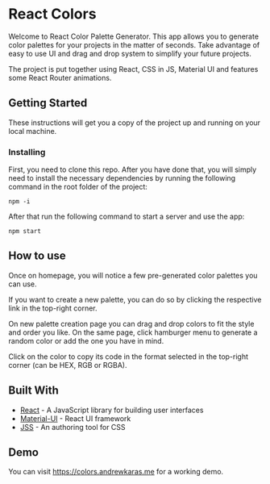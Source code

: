 # React Colors

Welcome to React Color Palette Generator. This app allows you to generate color palettes for your projects in the matter of seconds. Take advantage of easy to use UI and drag and drop system to simplify your future projects.

The project is put together using React, CSS in JS, Material UI and features some React Router animations.

## Getting Started

These instructions will get you a copy of the project up and running on your local machine.

### Installing

First, you need to clone this repo. After you have done that, you will simply need to install the necessary dependencies by running the following command in the root folder of the project:

```
npm -i
```

After that run the following command to start a server and use the app:

```
npm start
```

## How to use

Once on homepage, you will notice a few pre-generated color palettes you can use.

If you want to create a new palette, you can do so by clicking the respective link in the top-right corner.

On new palette creation page you can drag and drop colors to fit the style and order you like. On the same page, click hamburger menu to generate a random color or add the one you have in mind.

Click on the color to copy its code in the format selected in the top-right corner (can be HEX, RGB or RGBA).

## Built With

- [React](https://reactjs.org) - A JavaScript library for building user interfaces
- [Material-UI](https://material-ui.com) - React UI framework
- [JSS](https://cssinjs.org) - An authoring tool for CSS

## Demo

You can visit https://colors.andrewkaras.me for a working demo.
